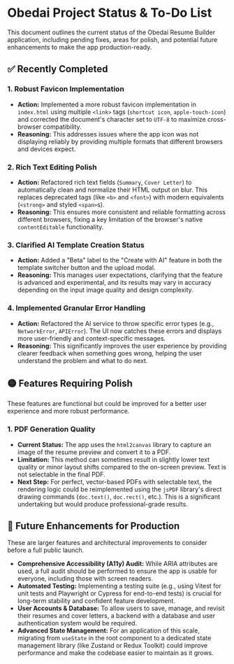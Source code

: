 # Obedai Project Status & To-Do List

This document outlines the current status of the Obedai Resume Builder application, including pending fixes, areas for polish, and potential future enhancements to make the app production-ready.

## ✅ Recently Completed

### 1. Robust Favicon Implementation
-   **Action:** Implemented a more robust favicon implementation in `index.html` using multiple `<link>` tags (`shortcut icon`, `apple-touch-icon`) and corrected the document's character set to `UTF-8` to maximize cross-browser compatibility.
-   **Reasoning:** This addresses issues where the app icon was not displaying reliably by providing multiple formats that different browsers and devices expect.

### 2. Rich Text Editing Polish
-   **Action:** Refactored rich text fields (`Summary`, `Cover Letter`) to automatically clean and normalize their HTML output on blur. This replaces deprecated tags (like `<b>` and `<font>`) with modern equivalents (`<strong>` and styled `<span>`s).
-   **Reasoning:** This ensures more consistent and reliable formatting across different browsers, fixing a key limitation of the browser's native `contentEditable` functionality.

### 3. Clarified AI Template Creation Status
-   **Action:** Added a "Beta" label to the "Create with AI" feature in both the template switcher button and the upload modal.
-   **Reasoning:** This manages user expectations, clarifying that the feature is advanced and experimental, and its results may vary in accuracy depending on the input image quality and design complexity.

### 4. Implemented Granular Error Handling
-   **Action:** Refactored the AI service to throw specific error types (e.g., `NetworkError`, `APIError`). The UI now catches these errors and displays more user-friendly and context-specific messages.
-   **Reasoning:** This significantly improves the user experience by providing clearer feedback when something goes wrong, helping the user understand the problem and what to do next.

## 🟡 Features Requiring Polish

These features are functional but could be improved for a better user experience and more robust performance.

### 1. PDF Generation Quality
-   **Current Status:** The app uses the `html2canvas` library to capture an image of the resume preview and convert it to a PDF.
-   **Limitation:** This method can sometimes result in slightly lower text quality or minor layout shifts compared to the on-screen preview. Text is not selectable in the final PDF.
-   **Next Step:** For perfect, vector-based PDFs with selectable text, the rendering logic could be reimplemented using the `jsPDF` library's direct drawing commands (`doc.text()`, `doc.rect()`, etc.). This is a significant undertaking but would produce professional-grade results.

## 🚀 Future Enhancements for Production

These are larger features and architectural improvements to consider before a full public launch.

-   **Comprehensive Accessibility (A11y) Audit:** While ARIA attributes are used, a full audit should be performed to ensure the app is usable for everyone, including those with screen readers.
-   **Automated Testing:** Implementing a testing suite (e.g., using Vitest for unit tests and Playwright or Cypress for end-to-end tests) is crucial for long-term stability and confident feature development.
-   **User Accounts & Database:** To allow users to save, manage, and revisit their resumes and cover letters, a backend with a database and user authentication system would be required.
-   **Advanced State Management:** For an application of this scale, migrating from `useState` in the root component to a dedicated state management library (like Zustand or Redux Toolkit) could improve performance and make the codebase easier to maintain as it grows.
